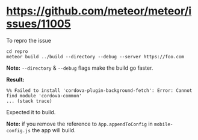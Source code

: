 # https://github.com/meteor/meteor/issues/11005

To repro the issue
```
cd repro
meteor build ../build --directory --debug --server https://foo.com
```

**Note:** `--directory` & `--debug` flags make the build go faster.

**Result:**
```
%% Failed to install 'cordova-plugin-background-fetch': Error: Cannot find module 'cordova-common'
... (stack trace)
```

Expected it to build.

**Note:** if you remove the reference to `App.appendToConfig` in `mobile-config.js` the app will build.
